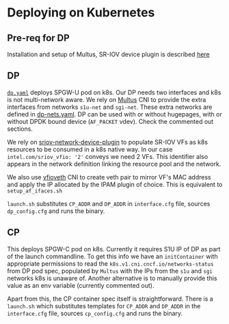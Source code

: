 # Deploying on Kubernetes

## Pre-req for DP

Installation and setup of Multus, SR-IOV device plugin is described
[here](https://github.com/clearlinux/cloud-native-setup/tree/master/clr-k8s-examples/9-multi-network)

## DP

[`dp.yaml`](dp.yaml) deploys SPGW-U pod on k8s. Our DP needs two interfaces and
k8s is not multi-network aware. We rely on
[Multus](https://github.com/intel/multus-cni) CNI to provide the extra
interfaces from networks `s1u-net` and `sgi-net`. These extra networks are
defined in [dp-nets.yaml](dp-nets.yaml). DP can be used with or without
hugepages, with or without DPDK bound device (`AF_PACKET` vdev). Check the
commented out sections.

We rely on
[sriov-network-device-plugin](https://github.com/intel/sriov-network-device-plugin)
to populate SR-IOV VFs as k8s resources to be consumed in a k8s native way. In
our case `intel.com/sriov_vfio: '2'` conveys we need 2 VFs. This identifier also
appears in the network definition linking the resource pool and the network.

We also use
[vfioveth](https://github.com/clearlinux/cloud-native-setup/blob/master/clr-k8s-examples/9-multi-network/cni/vfioveth)
CNI to create veth pair to mirror VF's MAC address and apply the IP allocated
by the IPAM plugin of choice. This is equivalent to `setup_af_ifaces.sh`

`launch.sh` substitutes `CP_ADDR` and `DP_ADDR` in `interface.cfg` file, sources
`dp_config.cfg` and runs the binary.

## CP

This deploys SPGW-C pod on k8s. Currently it requires S1U IP of DP as part of
the launch commandline. To get this info we have an `initContainer` with
appropriate permissions to read the `k8s.v1.cni.cncf.io/networks-status` from DP
pod spec, populated by `Multus` with the IPs from the `s1u` and `sgi` networks
k8s is unaware of. Another alternative is to manually provide this value as an
env variable (currently commented out).

Apart from this, the CP container spec itself is straightforward. There is a
`launch.sh` which substitutes templates for `CP_ADDR` and `DP_ADDR` in the
`interface.cfg` file, sources `cp_config.cfg` and runs the binary.